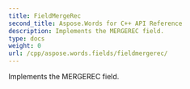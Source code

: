 ```yaml
---
title: FieldMergeRec
second_title: Aspose.Words for C++ API Reference
description: Implements the MERGEREC field. 
type: docs
weight: 0
url: /cpp/aspose.words.fields/fieldmergerec/
---
```


Implements the MERGEREC field. 

